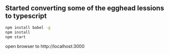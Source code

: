 Started converting some of the egghead lessions to typescript 
---

```bash
npm install babel -g
npm install
npm start
```

open browser to http://localhost:3000

